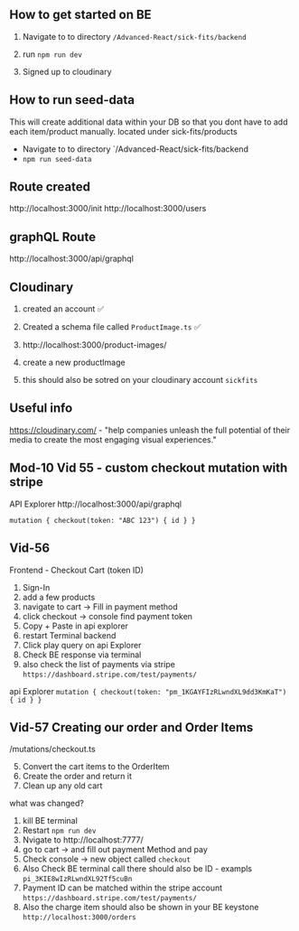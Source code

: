 ## How to get started on BE
1. Navigate to to directory `/Advanced-React/sick-fits/backend`
2. run `npm run dev`

1. Signed up to cloudinary

## How to run seed-data
This will create additional data within your DB so that you dont have to add each item/product manually.
located under sick-fits/products 
- Navigate to to directory `/Advanced-React/sick-fits/backend
- `npm run seed-data`

## Route created
http://localhost:3000/init
http://localhost:3000/users

## graphQL Route
http://localhost:3000/api/graphql

## Cloudinary
1. created an account ✅
2. Created a schema file called `ProductImage.ts` ✅

1. http://localhost:3000/product-images/
2. create a new productImage 
3. this should also be sotred on your cloudinary account `sickfits`

## Useful info
https://cloudinary.com/ - "help companies unleash the full potential of their media to create the most engaging visual experiences."

## Mod-10 Vid 55 - custom checkout mutation with stripe
API Explorer
http://localhost:3000/api/graphql

`mutation {
  checkout(token: "ABC 123") {
    id
  }
}`

## Vid-56

Frontend - Checkout Cart (token ID)
1. Sign-In
2. add a few products
3. navigate to cart -> Fill in payment method
4. click checkout -> console find payment token
5. Copy + Paste in api explorer 
6. restart Terminal backend
7. Click play query on api Explorer
8. Check BE response via terminal
9. also check the list of payments via stripe `https://dashboard.stripe.com/test/payments/`


api Explorer
`
mutation {
  checkout(token: "pm_1KGAYFIzRLwndXL9dd3KmKaT") {
    id
  }
}
`
## Vid-57 Creating our order and Order Items
/mutations/checkout.ts

5. Convert the cart items to the OrderItem
6. Create the order and return it
7. Clean up any old cart

what was changed?
1. kill BE terminal
2. Restart `npm run dev`
3. Nvigate to http://localhost:7777/
4. go to cart -> and fill out payment Method and pay
5. Check console -> new object called `checkout`
6. Also Check BE terminal call there should also be ID - exampls `pi_3KIE8wIzRLwndXL92Tf5cuBn`
7. Payment ID can be matched within the stripe account `https://dashboard.stripe.com/test/payments/`
8. Also the charge item should also be shown in your BE keystone `http://localhost:3000/orders`
